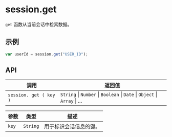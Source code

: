 # session.get

`get` 函数从当前会话中检索数据。

## 示例

```javascript
var userId = session.get("USER_ID");
```

## API

| 调用 | 返回值 |
|---|---|
| `session. get ( key )` | `String` \| `Number` \| `Boolean` \| `Date` \| `Object` \| `Array` \| ... |

| 参数 | 类型 | 描述 |
|---|---|---|
| `key` | `String` | 用于标识会话信息的键。 |